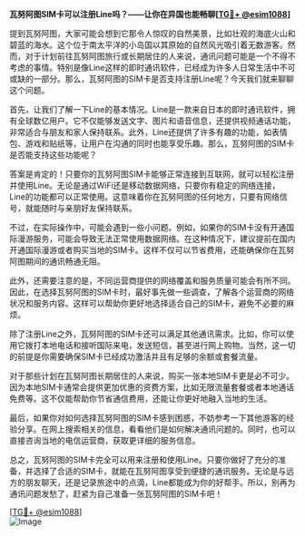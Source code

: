 **瓦努阿图SIM卡可以注册Line吗？——让你在异国也能畅聊[[TG💪+ @esim1088](https://t.me/s/esim1088)]**

提到瓦努阿图，大家可能会想到它那令人惊叹的自然美景，比如壮观的海底火山和碧蓝的海水。这个位于南太平洋的小岛国以其原始的自然风光吸引着无数游客。然而，对于计划前往瓦努阿图旅行或长期居住的人来说，通讯问题可能是一个不得不考虑的事情。特别是像Line这样的即时通讯软件，已经成为许多人日常生活中不可或缺的一部分。那么，瓦努阿图的SIM卡是否支持注册Line呢？今天我们就来聊聊这个问题。

首先，让我们了解一下Line的基本情况。Line是一款来自日本的即时通讯软件，拥有全球数亿用户。它不仅能够发送文字、图片和语音信息，还提供视频通话功能，非常适合与朋友和家人保持联系。此外，Line还提供了许多有趣的功能，如表情包、游戏和贴纸等，让用户在沟通的同时也能享受乐趣。那么，瓦努阿图的SIM卡是否能支持这些功能呢？

答案是肯定的！只要你的瓦努阿图SIM卡能够正常连接到互联网，就可以轻松注册并使用Line。无论是通过WiFi还是移动数据网络，只要你有稳定的网络连接，Line的功能都可以正常使用。这意味着你在瓦努阿图的任何地方，只要有网络信号，就能随时与亲朋好友保持联系。

不过，在实际操作中，可能会遇到一些小问题。例如，如果你的SIM卡没有开通国际漫游服务，可能会导致无法正常使用数据网络。在这种情况下，建议提前在国内开通国际漫游或者购买当地的SIM卡。这样不仅可以节省费用，还能确保你在瓦努阿图期间的通讯畅通无阻。

此外，还需要注意的是，不同运营商提供的网络覆盖和服务质量可能会有所不同。因此，在选择瓦努阿图的SIM卡时，最好事先做一些调查，了解各个运营商的网络状况和服务内容。这样可以帮助你更好地选择适合自己的SIM卡，避免不必要的麻烦。

除了注册Line之外，瓦努阿图的SIM卡还可以满足其他通讯需求。比如，你可以使用它拨打本地电话和接听国际来电，发送短信，甚至进行网上购物。当然，这一切的前提是你需要确保SIM卡已经成功激活并且有足够的余额或套餐流量。

对于那些计划在瓦努阿图长期居住的人来说，购买一张本地SIM卡更是必不可少。因为本地SIM卡通常会提供更加优惠的资费方案，比如无限流量套餐或者本地通话免费等。这不仅能帮助你节省通信费用，还能让你更好地融入当地的生活。

最后，如果你对如何选择瓦努阿图的SIM卡感到困惑，不妨参考一下其他游客的经验分享。在网上搜索相关的信息，看看他们是如何解决通讯问题的。同时，也可以直接咨询当地的电信运营商，获取更详细的服务信息。

总之，瓦努阿图的SIM卡完全可以用来注册和使用Line。只要你做好了充分的准备，并选择了合适的SIM卡，就能在瓦努阿图享受到便捷的通讯服务。无论是与远方的朋友聊天，还是记录旅途中的点滴，Line都能成为你的好帮手。所以，别再为通讯问题发愁了，赶紧为自己准备一张瓦努阿图的SIM卡吧！

[[TG💪+ @esim1088](https://t.me/s/esim1088)]  
![Image](https://i.postimg.cc/4NQfJmqS/Snipaste-2025-05-13-00-14-12.png)